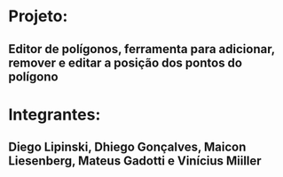<h1>Projeto:</h1> <h2>Editor de polígonos, ferramenta para adicionar, remover e editar a posição dos pontos do polígono</h2>

<h1>Integrantes:</h1><h2>Diego Lipinski, Dhiego Gonçalves, Maicon Liesenberg, Mateus Gadotti e Vinícius Miiller</h2>

